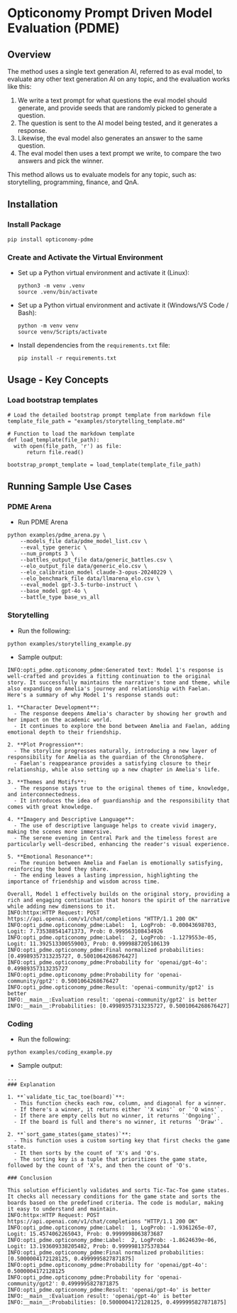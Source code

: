 # Opticonomy Prompt Driven Model Evaluation (PDME)

 ## Overview

The method uses a single text generation AI, referred to as eval model, to evaluate any other text generation AI on any topic, and the evaluation works like this:

1. We write a text prompt for what questions the eval model should generate, and provide seeds that are randomly picked to generate a question.
2. The question is sent to the AI model being tested, and it generates a response.
3. Likewise, the eval model also generates an answer to the same question.
4. The eval model then uses a text prompt we write, to compare the two answers and pick the winner. 

This method allows us to evaluate models for any topic, such as: storytelling, programming, finance, and QnA.

## Installation

### Install Package
  ```
  pip install opticonomy-pdme
  ```

### Create and Activate the Virtual Environment
- Set up a Python virtual environment and activate it (Linux):
  ```
  python3 -m venv .venv
  source .venv/bin/activate
  ```

- Set up a Python virtual environment and activate it (Windows/VS Code / Bash):
  ```
  python -m venv venv
  source venv/Scripts/activate
  ```
  
- Install dependencies from the `requirements.txt` file:
  ```
  pip install -r requirements.txt

  ```
## Usage - Key Concepts

### Load bootstrap templates
  ```
 # Load the detailed bootstrap prompt template from markdown file
 template_file_path = "examples/storytelling_template.md"

 # Function to load the markdown template
  def load_template(file_path):
    with open(file_path, 'r') as file:
        return file.read()
    
  bootstrap_prompt_template = load_template(template_file_path)
  ```
## Running Sample Use Cases
### PDME Arena

- Run PDME Arena

```
python examples/pdme_arena.py \
    --models_file data/pdme_model_list.csv \
    --eval_type generic \
    --num_prompts 3 \
    --battles_output_file data/generic_battles.csv \
    --elo_output_file data/generic_elo.csv \
    --elo_calibration_model claude-3-opus-20240229 \
    --elo_benchmark_file data/llmarena_elo.csv \
    --eval_model gpt-3.5-turbo-instruct \
    --base_model gpt-4o \
    --battle_type base_vs_all
  ```

### Storytelling
 - Run the following:
  ```
  python examples/storytelling_example.py
  ```
 - Sample output:
  ```
  INFO:opti_pdme.opticonomy_pdme:Generated text: Model 1's response is well-crafted and provides a fitting continuation to the original story. It successfully maintains the narrative's tone and theme, while also expanding on Amelia's journey and relationship with Faelan. Here's a summary of why Model 1's response stands out:

  1. **Character Development**:
    - The response deepens Amelia's character by showing her growth and her impact on the academic world.
    - It continues to explore the bond between Amelia and Faelan, adding emotional depth to their friendship.

  2. **Plot Progression**:
    - The storyline progresses naturally, introducing a new layer of responsibility for Amelia as the guardian of the ChronoSphere.
    - Faelan's reappearance provides a satisfying closure to their relationship, while also setting up a new chapter in Amelia's life.

  3. **Themes and Motifs**:
    - The response stays true to the original themes of time, knowledge, and interconnectedness.
    - It introduces the idea of guardianship and the responsibility that comes with great knowledge.

  4. **Imagery and Descriptive Language**:
    - The use of descriptive language helps to create vivid imagery, making the scenes more immersive.
    - The serene evening in Central Park and the timeless forest are particularly well-described, enhancing the reader's visual experience.

  5. **Emotional Resonance**:
    - The reunion between Amelia and Faelan is emotionally satisfying, reinforcing the bond they share.
    - The ending leaves a lasting impression, highlighting the importance of friendship and wisdom across time.

  Overall, Model 1 effectively builds on the original story, providing a rich and engaging continuation that honors the spirit of the narrative while adding new dimensions to it.
  INFO:httpx:HTTP Request: POST https://api.openai.com/v1/chat/completions "HTTP/1.1 200 OK"
  INFO:opti_pdme.opticonomy_pdme:Label:  1, LogProb: -0.00043698703, Logit: 7.735388541471373, Prob: 0.999563108434926
  INFO:opti_pdme.opticonomy_pdme:Label:  2, LogProb: -1.1279553e-05, Logit: 11.392513300559003, Prob: 0.9999887205106139
  INFO:opti_pdme.opticonomy_pdme:Final normalized probabilities: [0.49989357313235727, 0.5001064268676427]
  INFO:opti_pdme.opticonomy_pdme:Probability for 'openai/gpt-4o': 0.49989357313235727
  INFO:opti_pdme.opticonomy_pdme:Probability for 'openai-community/gpt2': 0.5001064268676427
  INFO:opti_pdme.opticonomy_pdme:Result: 'openai-community/gpt2' is better
  INFO:__main__:Evaluation result: 'openai-community/gpt2' is better
  INFO:__main__:Probabilities: [0.49989357313235727, 0.5001064268676427]
  ```

### Coding
 - Run the following:
  ```
  python examples/coding_example.py
  ```
 - Sample output:
  ```
  ...
  ### Explanation

  1. **`validate_tic_tac_toe(board)`**:
    - This function checks each row, column, and diagonal for a winner.
    - If there's a winner, it returns either `'X wins'` or `'O wins'`.
    - If there are empty cells but no winner, it returns `'Ongoing'`.
    - If the board is full and there's no winner, it returns `'Draw'`.

  2. **`sort_game_states(game_states)`**:
    - This function uses a custom sorting key that first checks the game state.
    - It then sorts by the count of 'X's and 'O's.
    - The sorting key is a tuple that prioritizes the game state, followed by the count of 'X's, and then the count of 'O's.

  ### Conclusion

  This solution efficiently validates and sorts Tic-Tac-Toe game states. It checks all necessary conditions for the game state and sorts the boards based on the predefined criteria. The code is modular, making it easy to understand and maintain.
  INFO:httpx:HTTP Request: POST https://api.openai.com/v1/chat/completions "HTTP/1.1 200 OK"
  INFO:opti_pdme.opticonomy_pdme:Label:  1, LogProb: -1.9361265e-07, Logit: 15.4574062265043, Prob: 0.9999998063873687
  INFO:opti_pdme.opticonomy_pdme:Label:  2, LogProb: -1.8624639e-06, Logit: 13.193609338205482, Prob: 0.9999981375378344
  INFO:opti_pdme.opticonomy_pdme:Final normalized probabilities: [0.5000004172128125, 0.4999995827871875]
  INFO:opti_pdme.opticonomy_pdme:Probability for 'openai/gpt-4o': 0.5000004172128125
  INFO:opti_pdme.opticonomy_pdme:Probability for 'openai-community/gpt2': 0.4999995827871875
  INFO:opti_pdme.opticonomy_pdme:Result: 'openai/gpt-4o' is better
  INFO:__main__:Evaluation result: 'openai/gpt-4o' is better
  INFO:__main__:Probabilities: [0.5000004172128125, 0.4999995827871875]
  ```
